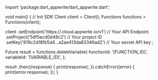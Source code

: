 import 'package:dart_appwrite/dart_appwrite.dart';

void main() { // Init SDK
  Client client = Client();
  Functions functions = Functions(client);

  client
    .setEndpoint('https://<REGION>.cloud.appwrite.io/v1') // Your API Endpoint
    .setProject('5df5acd0d48c2') // Your project ID
    .setKey('919c2d18fb5d4...a2ae413da83346ad2') // Your secret API key
  ;

  Future result = functions.deleteVariable(
    functionId: '[FUNCTION_ID]',
    variableId: '[VARIABLE_ID]',
  );

  result
    .then((response) {
      print(response);
    }).catchError((error) {
      print(error.response);
  });
}